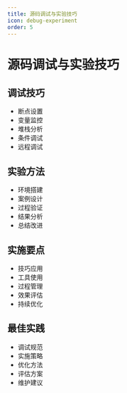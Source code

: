 ```yaml
---
title: 源码调试与实验技巧
icon: debug-experiment
order: 5
---
```


# 源码调试与实验技巧

## 调试技巧
- 断点设置
- 变量监控
- 堆栈分析
- 条件调试
- 远程调试

## 实验方法
- 环境搭建
- 案例设计
- 过程验证
- 结果分析
- 总结改进

## 实施要点
- 技巧应用
- 工具使用
- 过程管理
- 效果评估
- 持续优化

## 最佳实践
- 调试规范
- 实施策略
- 优化方法
- 评估方案
- 维护建议
